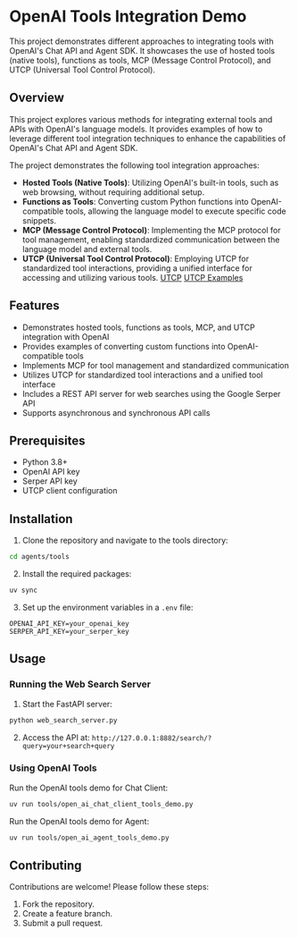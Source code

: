 # OpenAI Tools Integration Demo

This project demonstrates different approaches to integrating tools with OpenAI's Chat API and Agent SDK. It showcases the use of hosted tools (native tools), functions as tools, MCP (Message Control Protocol), and UTCP (Universal Tool Control Protocol).

## Overview

This project explores various methods for integrating external tools and APIs with OpenAI's language models. It provides examples of how to leverage different tool integration techniques to enhance the capabilities of OpenAI's Chat API and Agent SDK.

The project demonstrates the following tool integration approaches:

- **Hosted Tools (Native Tools)**: Utilizing OpenAI's built-in tools, such as web browsing, without requiring additional setup.
- **Functions as Tools**: Converting custom Python functions into OpenAI-compatible tools, allowing the language model to execute specific code snippets.
- **MCP (Message Control Protocol)**: Implementing the MCP protocol for tool management, enabling standardized communication between the language model and external tools.
- **UTCP (Universal Tool Control Protocol)**: Employing UTCP for standardized tool interactions, providing a unified interface for accessing and utilizing various tools.
[UTCP](https://github.com/universal-tool-calling-protocol)
[UTCP Examples](https://github.com/universal-tool-calling-protocol/utcp-examples)

## Features

- Demonstrates hosted tools, functions as tools, MCP, and UTCP integration with OpenAI
- Provides examples of converting custom functions into OpenAI-compatible tools
- Implements MCP for tool management and standardized communication
- Utilizes UTCP for standardized tool interactions and a unified tool interface
- Includes a REST API server for web searches using the Google Serper API
- Supports asynchronous and synchronous API calls

## Prerequisites

- Python 3.8+
- OpenAI API key
- Serper API key
- UTCP client configuration

## Installation

1. Clone the repository and navigate to the tools directory:

```bash
cd agents/tools
```

2. Install the required packages:

```bash
uv sync
```

3. Set up the environment variables in a `.env` file:

```
OPENAI_API_KEY=your_openai_key
SERPER_API_KEY=your_serper_key
```

## Usage

### Running the Web Search Server

1. Start the FastAPI server:

```bash
python web_search_server.py
```

2. Access the API at: `http://127.0.0.1:8882/search/?query=your+search+query`

### Using OpenAI Tools

Run the OpenAI tools demo for Chat Client:

```bash
uv run tools/open_ai_chat_client_tools_demo.py 
```

Run the OpenAI tools demo for Agent:

```bash
uv run tools/open_ai_agent_tools_demo.py
```


## Contributing

Contributions are welcome! Please follow these steps:

1. Fork the repository.
2. Create a feature branch.
3. Submit a pull request.

